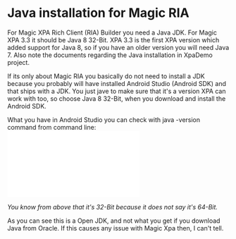 # Java installation for Magic RIA
For Magic XPA Rich Client (RIA) Builder you need a Java JDK. For Magic XPA 3.3 it should be Java 8 32-Bit. XPA 3.3 is the first XPA version which added support for Java 8, so if you have an older version you will need Java 7. Also note the documents regarding the Java installation in XpaDemo project.  

If its only about Magic RIA you basically do not need to install a JDK because you probably will have installed Android Studio (Android SDK) and that ships with a JDK. You just jave to make sure that it's a version XPA can work with too, so choose Java 8 32-Bit, when you download and install the Android SDK. 

What you have in Android Studio you can check with java -version command from command line: 
![Android JDK version](java_installation.md)

_You know from above that it's 32-Bit because it does not say it's 64-Bit._ 

As you can see this is a Open JDK, and not what you get if you download Java from Oracle. If this causes any issue with Magic Xpa then, I can't tell. 





